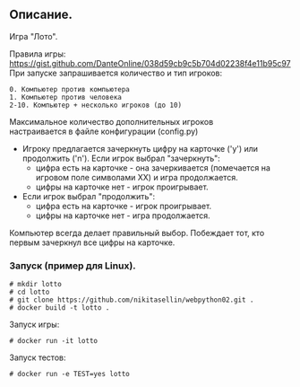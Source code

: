 ## Описание.

Игра "Лото".

Правила игры: https://gist.github.com/DanteOnline/038d59cb9c5b704d02238f4e11b95c97
<br>При запуске запрашивается количество и тип игроков:
```
0. Компьютер против компьютера
1. Компьютер против человека
2-10. Компьютер + несколько игроков (до 10)
```
Максимальное количество дополнительных игроков  
настраивается в файле конфигурации (config.py)


* Игроку предлагается зачеркнуть цифру на карточке ('y') или продолжить ('n').
Если игрок выбрал "зачеркнуть":
    * цифра есть на карточке - она зачеркивается (помечается на игровом поле символами ХХ)
      и игра продолжается. 
    * цифры на карточке нет - игрок проигрывает.
* Если игрок выбрал "продолжить":
    * цифра есть на карточке - игрок проигрывает.
	* цифры на карточке нет - игра продолжается.

Компьютер всегда делает правильный выбор.
Побеждает тот, кто первым зачеркнул все цифры на карточке. 

### Запуск (пример для Linux).
```
# mkdir lotto
# cd lotto
# git clone https://github.com/nikitasellin/webpython02.git .
# docker build -t lotto .
```

Запуск игры:
```
# docker run -it lotto
```

Запуск тестов:
```
# docker run -e TEST=yes lotto
```
